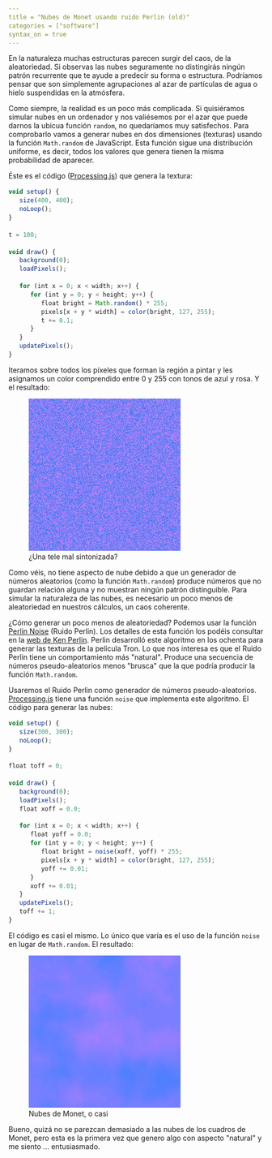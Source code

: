 ```yaml
---
title = "Nubes de Monet usando ruido Perlin (old)"
categories = ["software"]
syntax_on = true
---
```


En la naturaleza muchas estructuras parecen surgir del caos,
de la aleatoriedad. Si observas las nubes seguramente no
distingirás ningún patrón recurrente que te ayude a predecir
su forma o estructura. Podríamos pensar que son simplemente
agrupaciones al azar de partículas de agua o hielo suspendidas
en la atmósfera.

Como siempre, la realidad es un poco más complicada. Si
quisiéramos simular nubes en un ordenador y nos valiésemos
por el azar que puede darnos la ubicua función `random`, no
quedaríamos muy satisfechos. Para comprobarlo vamos a generar
nubes en dos dimensiones (texturas) usando
la función `Math.random` de JavaScript.
Esta función sigue una distribución uniforme, es decir,
todos los valores que genera tienen la misma
probabilidad de aparecer.

Éste es el código ([Processing.js]) que genera la textura:

```javascript
void setup() {
   size(400, 400);
   noLoop();
}

t = 100;

void draw() {
   background(0);
   loadPixels();

   for (int x = 0; x < width; x++) {
      for (int y = 0; y < height; y++) {
         float bright = Math.random() * 255;
         pixels[x + y * width] = color(bright, 127, 255);
         t += 0.1;
      }
   }
   updatePixels();
}
```

Iteramos sobre todos los píxeles que forman la región a pintar y
les asignamos un color comprendido entre 0 y 255 con tonos de azul y rosa.
Y el resultado:

<figure>
    <img alt="Random Monet" src="/static/projects/perlin-noise/img/monet-random.jpg">
    <figcaption>¿Una tele mal sintonizada?</figcaption>
</figure>

Como véis, no tiene aspecto de nube debido a que
un generador de números aleatorios (como la función `Math.random`)
produce números que no guardan relación alguna y no muestran ningún
patrón distinguible. Para simular la naturaleza de las nubes, es
necesario un poco menos de aleatoriedad en nuestros cálculos,
un caos coherente.

¿Cómo generar un poco menos de aleatoriedad? Podemos usar
la función [Perlin Noise] (Ruido Perlin). Los detalles de esta
función los podéis consultar en la [web de Ken Perlin].
Perlin desarrolló este algoritmo en los
ochenta para generar las texturas de la película Tron.
Lo que nos interesa es que
el Ruido Perlin tiene un comportamiento más "natural". Produce
una secuencia de números pseudo-aleatorios menos "brusca" que
la que podría producir la función `Math.random`.

Usaremos el Ruido Perlin como generador de números pseudo-aleatorios.
[Processing.js] tiene una función `noise` que implementa este algoritmo.
El código para generar las nubes:

```javascript
void setup() {
   size(300, 300);
   noLoop();
}

float toff = 0;

void draw() {
   background(0);
   loadPixels();
   float xoff = 0.0;

   for (int x = 0; x < width; x++) {
      float yoff = 0.0;
      for (int y = 0; y < height; y++) {
         float bright = noise(xoff, yoff) * 255;
         pixels[x + y * width] = color(bright, 127, 255);
         yoff += 0.01;
      }
      xoff += 0.01;
   }
   updatePixels();
   toff += 1;
}
```

El código es casi el mismo. Lo único que varía es el
uso de la función `noise` en lugar de `Math.random`.
El resultado:

<figure>
    <img alt="Random Monet" src="/static/projects/perlin-noise/img/monet-perlin.jpg">
    <figcaption>Nubes de Monet, o casi</figcaption>
</figure>

Bueno, quizá no se parezcan demasiado a las nubes de los
cuadros de Monet, pero esta es la primera vez que
genero algo con aspecto "natural" y me siento ... entusiasmado.


[Processing.js]: http://processing.org/
[Perlin Noise]: http://en.wikipedia.org/wiki/Perlin_noise
[web de Ken Perlin]: http://www.mrl.nyu.edu/~perlin/doc/oscar.html